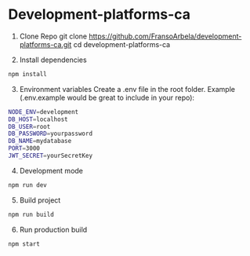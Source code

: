 # Development-platforms-ca

1. Clone Repo
git clone https://github.com/FransoArbela/development-platforms-ca.git
cd development-platforms-ca

2. Install dependencies
```bash
npm install
```

3. Environment variables
Create a .env file in the root folder. Example (.env.example would be great to include in your repo):
```bash
NODE_ENV=development
DB_HOST=localhost
DB_USER=root
DB_PASSWORD=yourpassword
DB_NAME=mydatabase
PORT=3000
JWT_SECRET=yourSecretKey
```
4. Development mode
```bash
npm run dev
```

5. Build project
```bash
npm run build
```

6. Run production build
```bash
npm start
```